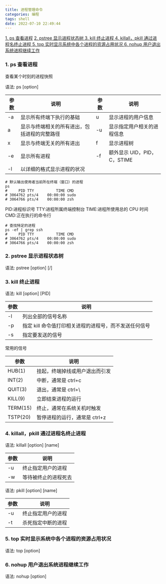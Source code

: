 ```yaml
---
title: 进程管理命令
categories: 编程
tags: shell
date: 2022-07-10 22:49:44
---
```


<a href="#ps">1. ps 查看进程</a>
<a href="#pstree">2. pstree 显示进程状态树 </a>
<a href="#kill">3. kill 终止进程 </a>
<a href="#killall">4. killall，pkill 通过进程名终止进程 </a>
<a href="#top">5. top 实时显示系统中各个进程的资源占用状况 </a>
<a href="#nohup">6. nohup 用户退出系统进程继续工作 </a>

<h3 id="ps">1. ps 查看进程</h3>

查看某个时刻的进程快照

语法: ps [option]

| 参数 | 说明                                         | 参数 | 说明                        |
| ---- | -------------------------------------------- | ---- | --------------------------- |
| -a   | 显示所有终端下执行的基础                     | u    | 显示进程的用户信息          |
| a    | 显示与终端相关的所有进出，包括进程的完整路径 | -u   | 显示指定用户相关的进程信息  |
| x    | 显示与终端无关的所有进出                     | f    | 显示进程树                  |
| -e   | 显示所有进程                                 | -f   | 额外显示 UID，PID，C，STIME |
| -l   | 以详细的格式显示进程的状况                   |      |                             |

```shell
# 默认输出使用者当前所在终端（窗口）的进程
ps
#     PID TTY          TIME CMD
# 3064762 pts/4    00:00:00 sudo
# 3064766 pts/4    00:00:00 zsh
```

PID:进程标识号
TTY:进程所属终端控制台
TIME:进程所使用总的 CPU 时间
CMD:正在执行的命令行

```shell
# 查找特定的进程
ps -ef | grep ssh
#     PID TTY          TIME CMD
# 3064762 pts/4    00:00:00 sudo
# 3064766 pts/4    00:00:00 zsh
```

<h3 id="pstree">2. pstree 显示进程状态树 </h3>

语法: pstree [option] [<PID>/<user>]

<h3 id="kill">3. kill 终止进程 </h3>

语法: kill [option] [PID]

| 参数 | 说明                                                   |
| ---- | ------------------------------------------------------ |
| -l   | 列出全部的信号名称                                     |
| -p   | 指定 kill 命令值打印相关进程的进程号，而不发送任何信号 |
| -s   | 指定要发送的信号                                       |

常用的信号

| 参数     | 说明                           |
| -------- | ------------------------------ |
| HUB(1)   | 挂起，终端掉线或用户退出而引发 |
| INT(2)   | 中断，通常是 ctrl+c            |
| QUIT(3)  | 退出，通常是 ctrl+\            |
| KILL(9)  | 立即结束进程的运行             |
| TERM(15) | 终止，通常在系统关机时触发     |
| TSTP(20) | 暂停进程的运行，通常是 ctrl+z  |

<h3 id="killall">4. killall，pkill 通过进程名终止进程 </h3>

语法: killall [option] [name]

| 参数 | 说明                 |
| ---- | -------------------- |
| -u   | 终止指定用户的进程   |
| -w   | 等待被终止的进程死去 |

语法: pkill [option] [name]

| 参数 | 说明               |
| ---- | ------------------ |
| -u   | 终止指定用户的进程 |
| -t   | 杀死指定中断的进程 |

<h3 id="top">5. top 实时显示系统中各个进程的资源占用状况 </h3>

语法: top [option]

<h3 id="nohup">6. nohup 用户退出系统进程继续工作 </h3>

语法: nohup [option]

